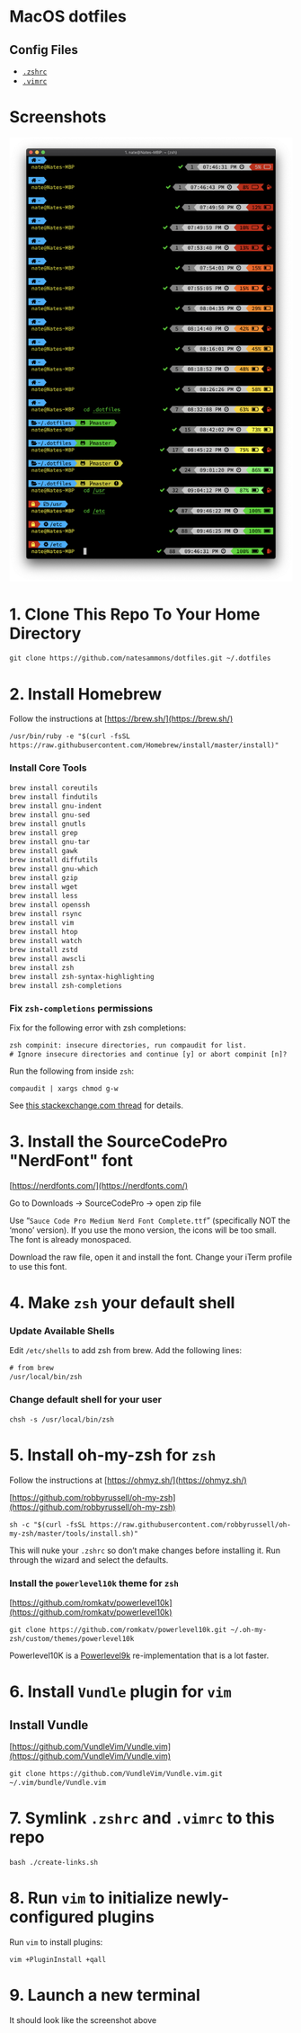# MacOS dotfiles

## Config Files
* [`.zshrc`](zshrc)
* [`.vimrc`](vimrc)

# Screenshots

![iTerm Screenshot](.doc/iterm_screenshot.png "iTerm Screenshot")


# 1. Clone This Repo To Your Home Directory

```
git clone https://github.com/natesammons/dotfiles.git ~/.dotfiles
```

# 2. Install Homebrew
Follow the instructions at [https://brew.sh/](https://brew.sh/)

```
/usr/bin/ruby -e "$(curl -fsSL https://raw.githubusercontent.com/Homebrew/install/master/install)"
```

### Install Core Tools

```
brew install coreutils
brew install findutils
brew install gnu-indent
brew install gnu-sed
brew install gnutls
brew install grep
brew install gnu-tar
brew install gawk
brew install diffutils
brew install gnu-which
brew install gzip
brew install wget
brew install less
brew install openssh
brew install rsync
brew install vim
brew install htop
brew install watch
brew install zstd
brew install awscli
brew install zsh
brew install zsh-syntax-highlighting
brew install zsh-completions
```

### Fix `zsh-completions` permissions

Fix for the following error with zsh completions:

```
zsh compinit: insecure directories, run compaudit for list.
# Ignore insecure directories and continue [y] or abort compinit [n]?
```

Run the following from inside `zsh`:

```
compaudit | xargs chmod g-w
```

See [this stackexchange.com thread](https://unix.stackexchange.com/questions/383365/zsh-compinit-insecure-directories-run-compaudit-for-list) for details.


# 3. Install the SourceCodePro "NerdFont" font

[https://nerdfonts.com/](https://nerdfonts.com/)

Go to Downloads -> SourceCodePro -> open zip file

Use “`Sauce Code Pro Medium Nerd Font Complete.ttf`” (specifically NOT the ‘mono’ version).
If you use the mono version, the icons will be too small.  The font is already monospaced.

Download the raw file, open it and install the font.  Change your iTerm profile to use this font.

# 4. Make `zsh` your default shell

### Update Available Shells
Edit `/etc/shells` to add zsh from brew.  Add the following lines:

```
# from brew
/usr/local/bin/zsh
```

### Change default shell for your user

```
chsh -s /usr/local/bin/zsh
```


# 5. Install oh-my-zsh for `zsh`

Follow the instructions at [https://ohmyz.sh/](https://ohmyz.sh/)

[https://github.com/robbyrussell/oh-my-zsh](https://github.com/robbyrussell/oh-my-zsh)

```
sh -c "$(curl -fsSL https://raw.githubusercontent.com/robbyrussell/oh-my-zsh/master/tools/install.sh)"
```

This will nuke your `.zshrc` so don’t make changes before installing it.  Run through the wizard and select the defaults.


### Install the `powerlevel10k` theme for `zsh`

[https://github.com/romkatv/powerlevel10k](https://github.com/romkatv/powerlevel10k)

```
git clone https://github.com/romkatv/powerlevel10k.git ~/.oh-my-zsh/custom/themes/powerlevel10k
```
Powerlevel10K is a [Powerlevel9k](https://github.com/bhilburn/powerlevel9k) re-implementation
that is a lot faster.

# 6. Install `Vundle` plugin for `vim`

## Install Vundle

[https://github.com/VundleVim/Vundle.vim](https://github.com/VundleVim/Vundle.vim)

```
git clone https://github.com/VundleVim/Vundle.vim.git ~/.vim/bundle/Vundle.vim
```

# 7. Symlink `.zshrc` and `.vimrc` to this repo

```
bash ./create-links.sh
```

# 8. Run `vim` to initialize newly-configured plugins


Run `vim` to install plugins:

```
vim +PluginInstall +qall
```

# 9. Launch a new terminal

It should look like the screenshot above
